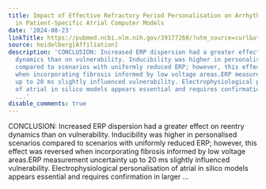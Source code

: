 ```yaml
---
title: Impact of Effective Refractory Period Personalisation on Arrhythmia Vulnerability
  in Patient-Specific Atrial Computer Models
date: '2024-08-23'
linkTitle: https://pubmed.ncbi.nlm.nih.gov/39177260/?utm_source=curl&utm_medium=rss&utm_campaign=pubmed-2&utm_content=1FakS-2QOkCT8HsMOQP1bCRQ4YzyumYOmxmF0moLsQ3dFB1E9V&fc=20220326224207&ff=20240823182400&v=2.18.0.post9+e462414
source: heidelberg[Affiliation]
description: 'CONCLUSION: Increased ERP dispersion had a greater effect on reentry
  dynamics than on vulnerability. Inducibility was higher in personalised scenarios
  compared to scenarios with uniformly reduced ERP; however, this effect was reversed
  when incorporating fibrosis informed by low voltage areas.ERP measurement uncertainty
  up to 20 ms slightly influenced vulnerability. Electrophysiological personalisation
  of atrial in silico models appears essential and requires confirmation in larger
  ...'
disable_comments: true
---
```

CONCLUSION: Increased ERP dispersion had a greater effect on reentry dynamics than on vulnerability. Inducibility was higher in personalised scenarios compared to scenarios with uniformly reduced ERP; however, this effect was reversed when incorporating fibrosis informed by low voltage areas.ERP measurement uncertainty up to 20 ms slightly influenced vulnerability. Electrophysiological personalisation of atrial in silico models appears essential and requires confirmation in larger ...